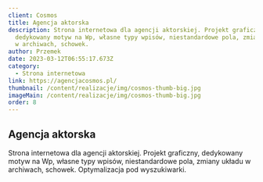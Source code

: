 ```yaml
---
client: Cosmos
title: Agencja aktorska
description: Strona internetowa dla agencji aktorskiej. Projekt graficzny,
  dedykowany motyw na Wp, własne typy wpisów, niestandardowe pola, zmiany układu
  w archiwach, schowek.
author: Przemek
date: 2023-03-12T06:55:17.673Z
category:
  - Strona internetowa
link: https://agencjacosmos.pl/
thumbnail: /content/realizacje/img/cosmos-thumb-big.jpg
imageMain: /content/realizacje/img/cosmos-thumb-big.jpg
order: 8
---
```


## Agencja aktorska

Strona internetowa dla agencji aktorskiej. Projekt graficzny, dedykowany motyw na Wp, własne typy wpisów, niestandardowe pola, zmiany układu w archiwach, schowek. Optymalizacja pod wyszukiwarki.